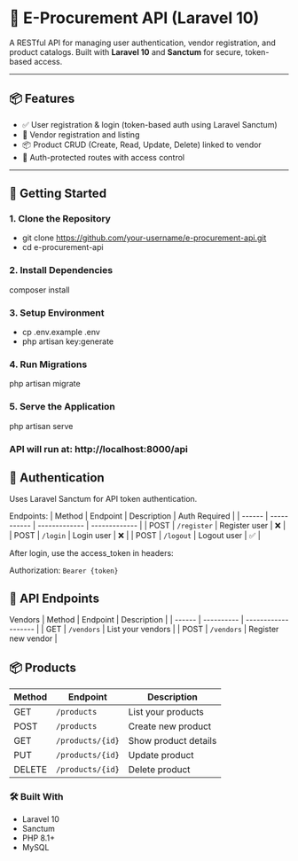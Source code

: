 # 🛒 E-Procurement API (Laravel 10)

A RESTful API for managing user authentication, vendor registration, and product catalogs. Built with **Laravel 10** and **Sanctum** for secure, token-based access.

---

## 📦 Features

- ✅ User registration & login (token-based auth using Laravel Sanctum)
- 🏢 Vendor registration and listing
- 📦 Product CRUD (Create, Read, Update, Delete) linked to vendor
- 🔐 Auth-protected routes with access control

---

## 🚀 Getting Started

### 1. Clone the Repository

- git clone https://github.com/your-username/e-procurement-api.git
- cd e-procurement-api

### 2. Install Dependencies
composer install

### 3. Setup Environment
- cp .env.example .env
- php artisan key:generate

### 4. Run Migrations
php artisan migrate

### 5. Serve the Application
php artisan serve

### API will run at: http://localhost:8000/api

## 🔐 Authentication
Uses Laravel Sanctum for API token authentication.

Endpoints:
| Method | Endpoint    | Description   | Auth Required |
| ------ | ----------- | ------------- | ------------- |
| POST   | `/register` | Register user | ❌             |
| POST   | `/login`    | Login user    | ❌             |
| POST   | `/logout`   | Logout user   | ✅             |


After login, use the access_token in headers:

Authorization: `Bearer {token}`

## 📁 API Endpoints
Vendors
| Method | Endpoint   | Description         |
| ------ | ---------- | ------------------- |
| GET    | `/vendors` | List your vendors   |
| POST   | `/vendors` | Register new vendor |


## 📦 Products
| Method | Endpoint         | Description          |
| ------ | ---------------- | -------------------- |
| GET    | `/products`      | List your products   |
| POST   | `/products`      | Create new product   |
| GET    | `/products/{id}` | Show product details |
| PUT    | `/products/{id}` | Update product       |
| DELETE | `/products/{id}` | Delete product       |

### 🛠 Built With
- Laravel 10
- Sanctum
- PHP 8.1+
- MySQL
